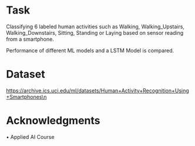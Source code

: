 # Task
Classifying 6 labeled human activities such as Walking, Walking_Upstairs, Walking_Downstairs, Sitting, Standing or Laying based on sensor reading from a smartphone.

Performance of different ML models and a LSTM Model is compared.

 # Dataset
 https://archive.ics.uci.edu/ml/datasets/Human+Activity+Recognition+Using+Smartphones\n

# Acknowledgments
• Applied AI Course
